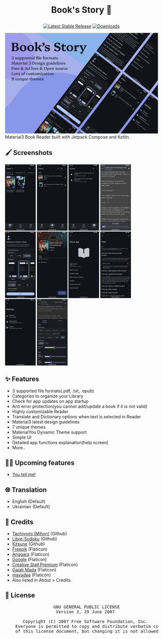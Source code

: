 # <p align="center">Book's Story 📖</p>

<div align="center">
  
  <a href="">[![Latest Stable Release](https://img.shields.io/github/release/Acclorite/book-story.svg?label=Release&logo=GitHub)](https://github.com/Acclorite/book-story/releases)</a>
  <a href="">[![Downloads](https://img.shields.io/github/downloads/Acclorite/book-story/total?color=0273b3&label=Downloads&logo=GitHub)]()</a>
</div>

<img src="https://github.com/Acclorite/book-story/blob/master/assets/readme/github_overview.png">
Material3 Book Reader built with Jetpack Compose and Kotlin.

## 🖌️ Screenshots
<div>
  <img src="https://github.com/Acclorite/book-story/blob/master/assets/Library.png" width="20%" />
  <img src="https://github.com/Acclorite/book-story/blob/master/assets/History.png" width="20%" />
  <img src="https://github.com/Acclorite/book-story/blob/master/assets/Browse.png" width="20%" />
  <img src="https://github.com/Acclorite/book-story/blob/master/assets/Reader.png" width="20%" />
  <img src="https://github.com/Acclorite/book-story/blob/master/assets/Start.png" width="20%" />
  <img src="https://github.com/Acclorite/book-story/blob/master/assets/Book Info.png" width="20%" />
  <img src="https://github.com/Acclorite/book-story/blob/master/assets/About.png" width="20%" />
  <img src="https://github.com/Acclorite/book-story/blob/master/assets/Help.png" width="20%" />
  <img src="https://github.com/Acclorite/book-story/blob/master/assets/Settings.png" width="20%" />
  <img src="https://github.com/Acclorite/book-story/blob/master/assets/Reader Settings.png" width="20%" />
</div>

## ✨ Features
- 3 supported file formats(.pdf, .txt, .epub)
- Categories to organize your Library
- Check for app updates on app startup
- Anti error protection(you cannot add/update a book if it is not valid)
- Highly customizable Reader
- Translate and Dictionary options when text is selected in Reader
- Material3 latest design guidelines
- 7 unique themes
- MaterialYou Dynamic Theme support
- Simple UI
- Detailed app functions explanation(help screen)
- More..

## 😵‍💫 Upcoming features
- [You tell me!](https://github.com/Acclorite/book-story/labels/enhancement)

## 🌐 Translation
- English (Default)
- Ukrainian (Default)

## 🤗 Credits
- [Tachiyomi (Mihon)](https://github.com/mihonapp/mihon) (Github)
- [Libre-Sudoku](https://github.com/kaajjo/Libre-Sudoku) (Github)
- [Kitsune](https://github.com/Drumber/Kitsune) (Github)
- [Freepik](https://www.flaticon.com/authors/freepik) (Flaticon)
- [Anggara](https://www.flaticon.com/authors/anggara) (Flaticon)
- [Google](https://www.flaticon.com/authors/google) (Flaticon)
- [Creative Stall Premium](https://www.flaticon.com/authors/creative-stall-premium) (Flaticon)
- [Gajah Mada](https://www.flaticon.com/authors/gajah-mada) (Flaticon)
- [mavadee](https://www.flaticon.com/authors/mavadee) (Flaticon)
- Also listed in About > Credits.

## 🧾 License
<div align="center">
  <pre>
    GNU GENERAL PUBLIC LICENSE
    Version 3, 29 June 2007 </br>
    Copyright (C) 2007 Free Software Foundation, Inc. <https://fsf.org/>
    Everyone is permitted to copy and distribute verbatim copies
    of this license document, but changing it is not allowed.
  </pre>
</div>
